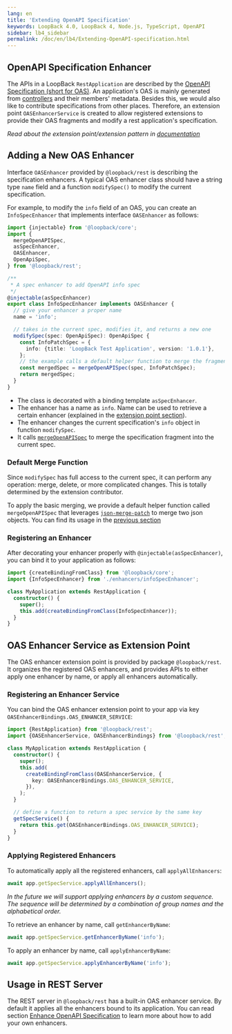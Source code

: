 ```yaml
---
lang: en
title: 'Extending OpenAPI Specification'
keywords: LoopBack 4.0, LoopBack 4, Node.js, TypeScript, OpenAPI
sidebar: lb4_sidebar
permalink: /doc/en/lb4/Extending-OpenAPI-specification.html
---
```


## OpenAPI Specification Enhancer

The APIs in a LoopBack `RestApplication` are described by the
[OpenAPI Specification (short for OAS)](https://github.com/OAI/OpenAPI-Specification/blob/master/versions/3.0.2.md).
An application's OAS is mainly generated from
[controllers](https://loopback.io/doc/en/lb4/Controllers.html) and their
members' metadata. Besides this, we would also like to contribute specifications
from other places. Therefore, an extension point `OASEnhancerService` is created
to allow registered extensions to provide their OAS fragments and modify a rest
application's specification.

_Read about the extension point/extension pattern in
[documentation](Extension-point-and-extensions.md)_

## Adding a New OAS Enhancer

Interface `OASEnhancer` provided by `@loopback/rest` is describing the
specification enhancers. A typical OAS enhancer class should have a string type
`name` field and a function `modifySpec()` to modify the current specification.

For example, to modify the `info` field of an OAS, you can create an
`InfoSpecEnhancer` that implements interface `OASEnhancer` as follows:

```ts
import {injectable} from '@loopback/core';
import {
  mergeOpenAPISpec,
  asSpecEnhancer,
  OASEnhancer,
  OpenApiSpec,
} from '@loopback/rest';

/**
 * A spec enhancer to add OpenAPI info spec
 */
@injectable(asSpecEnhancer)
export class InfoSpecEnhancer implements OASEnhancer {
  // give your enhancer a proper name
  name = 'info';

  // takes in the current spec, modifies it, and returns a new one
  modifySpec(spec: OpenApiSpec): OpenApiSpec {
    const InfoPatchSpec = {
      info: {title: 'LoopBack Test Application', version: '1.0.1'},
    };
    // the example calls a default helper function to merge the fragment spec.
    const mergedSpec = mergeOpenAPISpec(spec, InfoPatchSpec);
    return mergedSpec;
  }
}
```

- The class is decorated with a binding template `asSpecEnhancer`.
- The enhancer has a name as `info`. Name can be used to retrieve a certain
  enhancer (explained in the
  [extension point section](#oas-enhancer-service-as-extension-point)).
- The enhancer changes the current specification's `info` object in function
  `modifySpec`.
- It calls [`mergeOpenAPISpec`](#default-merge-function) to merge the
  specification fragment into the current spec.

### Default Merge Function

Since `modifySpec` has full access to the current spec, it can perform any
operation: merge, delete, or more complicated changes. This is totally
determined by the extension contributor.

To apply the basic merging, we provide a default helper function called
`mergeOpenAPISpec` that leverages
[`json-merge-patch`](https://github.com/pierreinglebert/json-merge-patch) to
merge two json objects. You can find its usage in the
[previous section](#adding-a-new-oas-enhancer)

### Registering an Enhancer

After decorating your enhancer properly with `@injectable(asSpecEnhancer)`, you
can bind it to your application as follows:

```ts
import {createBindingFromClass} from '@loopback/core';
import {InfoSpecEnhancer} from './enhancers/infoSpecEnhancer';

class MyApplication extends RestApplication {
  constructor() {
    super();
    this.add(createBindingFromClass(InfoSpecEnhancer));
  }
}
```

## OAS Enhancer Service as Extension Point

The OAS enhancer extension point is provided by package `@loopback/rest`. It
organizes the registered OAS enhancers, and provides APIs to either apply one
enhancer by name, or apply all enhancers automatically.

### Registering an Enhancer Service

You can bind the OAS enhancer extension point to your app via key
`OASEnhancerBindings.OAS_ENHANCER_SERVICE`:

```ts
import {RestApplication} from '@loopback/rest';
import {OASEnhancerService, OASEnhancerBindings} from '@loopback/rest';

class MyApplication extends RestApplication {
  constructor() {
    super();
    this.add(
      createBindingFromClass(OASEnhancerService, {
        key: OASEnhancerBindings.OAS_ENHANCER_SERVICE,
      }),
    );
  }

  // define a function to return a spec service by the same key
  getSpecService() {
    return this.get(OASEnhancerBindings.OAS_ENHANCER_SERVICE);
  }
}
```

### Applying Registered Enhancers

To automatically apply all the registered enhancers, call `applyAllEnhancers`:

```ts
await app.getSpecService.applyAllEnhancers();
```

_In the future we will support applying enhancers by a custom sequence. The
sequence will be determined by a combination of group names and the alphabetical
order._

To retrieve an enhancer by name, call `getEnhancerByName`:

```ts
await app.getSpecService.getEnhancerByName('info');
```

To apply an enhancer by name, call `applyEnhancerByName`:

```ts
await app.getSpecService.applyEnhancerByName('info');
```

## Usage in REST Server

The REST server in `@loopback/rest` has a built-in OAS enhancer service. By
default it applies all the enhancers bound to its application. You can read
section [Enhance OpenAPI Specification](Server.md#Enhance-openAPI-specification)
to learn more about how to add your own enhancers.
